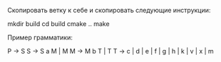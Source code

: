 Скопировать ветку к себе и скопировать следующие инструкции:

mkdir build
cd build
cmake ..
make

Пример грамматики:

P -> S
S -> S a M | M
M -> M b T | T
T -> c | d | e | f | g | h | k | v | x | m
